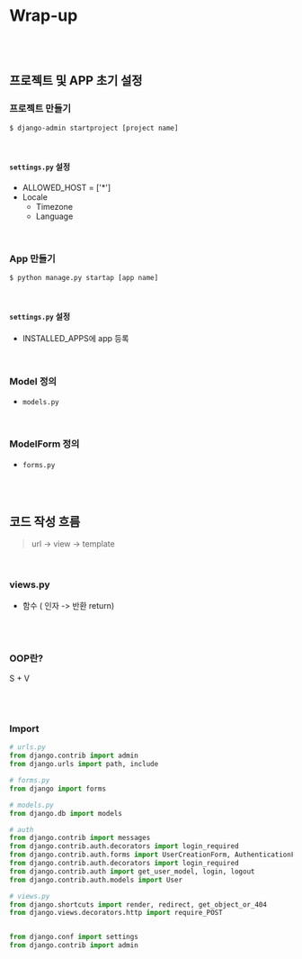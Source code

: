# Wrap-up

<br>

<br>

## 프로젝트 및 APP 초기 설정



### 프로젝트 만들기

```bash
$ django-admin startproject [project name]
```

<br>

#### `settings.py` 설정

- ALLOWED_HOST = ['*']
- Locale
  - Timezone
  - Language

<br>

###  App 만들기

```bash
$ python manage.py startap [app name]
```

<br>

#### `settings.py` 설정

- INSTALLED_APPS에 app 등록

<br>

### Model 정의

- `models.py`

<br>

### ModelForm 정의

- `forms.py`

<br>

<br>

## 코드 작성 흐름

> url -> view -> template

<br>

### views.py

- 함수 ( 인자 -> 반환 return)



<br>

<br>

### OOP란?

S + V



<br>

<br>

### Import

```python
# urls.py
from django.contrib import admin
from django.urls import path, include

# forms.py
from django import forms

# models.py
from django.db import models

# auth
from django.contrib import messages
from django.contrib.auth.decorators import login_required
from django.contrib.auth.forms import UserCreationForm, AuthenticationForm
from django.contrib.auth.decorators import login_required
from django.contrib.auth import get_user_model, login, logout
from django.contrib.auth.models import User 

# views.py
from django.shortcuts import render, redirect, get_object_or_404
from django.views.decorators.http import require_POST


from django.conf import settings
from django.contrib import admin
```

